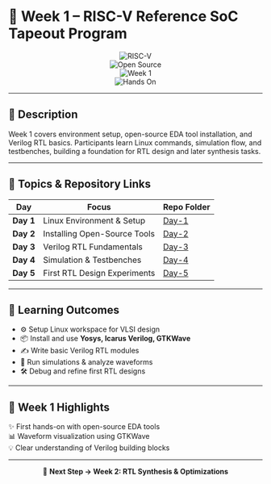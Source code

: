 # 🚀 Week 1 – RISC-V Reference SoC Tapeout Program  

<div align="center">

![RISC-V](https://img.shields.io/badge/RISC--V-SoC%20Basics-purple?style=for-the-badge&logo=riscv)  
![Open Source](https://img.shields.io/badge/Open--Source-EDA-red?style=for-the-badge&logo=opensourceinitiative)  
![Week 1](https://img.shields.io/badge/Week-1-yellow?style=for-the-badge)  
![Hands On](https://img.shields.io/badge/Learning-Hands%20On-brightgreen?style=for-the-badge)  

</div>  

---

## 📄 Description  
Week 1 covers environment setup, open-source EDA tool installation, and Verilog RTL basics. Participants learn Linux commands, simulation flow, and testbenches, building a foundation for RTL design and later synthesis tasks.  

---

## 📅 Topics & Repository Links  

| Day | Focus | Repo Folder |
|-----|-------|-------------|
| **Day 1** | Linux Environment & Setup | [Day-1](https://github.com/Senbagaseelan18/RISC-V-SOC-Tapeout-Week-1/tree/main/Day-1) |
| **Day 2** | Installing Open-Source Tools | [Day-2](https://github.com/Senbagaseelan18/RISC-V-SOC-Tapeout-Week-1/tree/main/Day-2) |
| **Day 3** | Verilog RTL Fundamentals | [Day-3](https://github.com/Senbagaseelan18/RISC-V-SOC-Tapeout-Week-1/tree/main/Day-3) |
| **Day 4** | Simulation & Testbenches | [Day-4](https://github.com/Senbagaseelan18/RISC-V-SOC-Tapeout-Week-1/tree/main/Day-4) |
| **Day 5** | First RTL Design Experiments | [Day-5](https://github.com/Senbagaseelan18/RISC-V-SOC-Tapeout-Week-1/tree/main/Day-5) |

---

## 🎯 Learning Outcomes  

- ⚙️ Setup Linux workspace for VLSI design  
- 📦 Install and use **Yosys, Icarus Verilog, GTKWave**  
- ✍️ Write basic Verilog RTL modules  
- 🧪 Run simulations & analyze waveforms  
- 🛠️ Debug and refine first RTL designs  

---

## 🌟 Week 1 Highlights  

✨ First hands-on with open-source EDA tools  
📊 Waveform visualization using GTKWave  
💡 Clear understanding of Verilog building blocks  

---

<div align="center">

🔗 **Next Step → Week 2: RTL Synthesis & Optimizations**  

</div>
